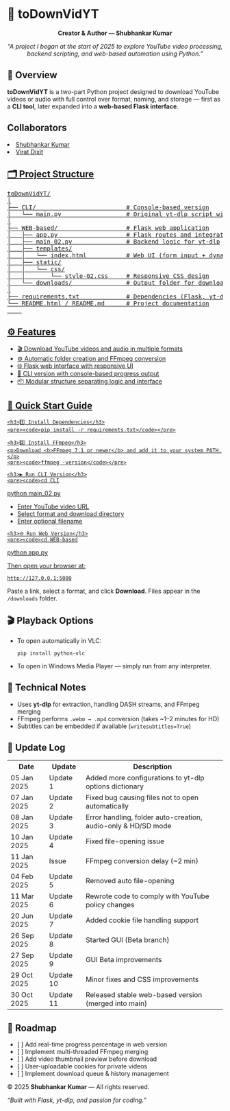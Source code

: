 <!DOCTYPE html>
<html lang="en">
<head>
  <meta charset="UTF-8">
  <meta name="viewport" content="width=device-width, initial-scale=1.0">
</head>
<body>

  <h1>🎥 toDownVidYT</h1>
  <p style="text-align:center;"><b>Creator & Author — Shubhankar Kumar</b></p>
  <p style="text-align:center;"><i>“A project I began at the start of 2025 to explore YouTube video processing, backend scripting, and web-based automation using Python.”</i></p>

  <div class="section">
    <h2>🧩 Overview</h2>
    <p><b>toDownVidYT</b> is a two-part Python project designed to download YouTube videos or audio with full control over format, naming, and storage — first as a <b>CLI tool</b>, later expanded into a <b>web-based Flask interface</b>.</p>
    <h2>
      Collaborators
    </h2>
    <li><a href="https://github.com/shubhankar011">Shubhankar Kumar</a></li>
    <li><a href="https://github.com/viratdixit2009-ctrl">Virat Dixit</li>
  </div>

  <div class="section">
    <h2>🗂️ Project Structure</h2>
    <pre>
toDownVidYT/
│
├── CLI/                         # Console-based version
│   └── main.py                  # Original yt-dlp script with user input and console logging
│
├── WEB-based/                   # Flask web application
│   ├── app.py                   # Flask routes and integration
│   ├── main_02.py               # Backend logic for yt-dlp
│   ├── templates/
│   │   └── index.html           # Web UI (form input + dynamic messages)
│   ├── static/
│   │   └── css/
│   │       └── style-02.css     # Responsive CSS design
│   └── downloads/               # Output folder for downloaded media
│
├── requirements.txt             # Dependencies (Flask, yt-dlp, etc.)
└── README.html / README.md      # Project documentation
    </pre>
  </div>

  <div class="section">
    <h2>⚙️ Features</h2>
    <ul>
      <li>🎬 Download YouTube videos and audio in multiple formats</li>
      <li>⚙️ Automatic folder creation and FFmpeg conversion</li>
      <li>🌐 Flask web interface with responsive UI</li>
      <li>🧩 CLI version with console-based progress output</li>
      <li>📦 Modular structure separating logic and interface</li>
    </ul>
  </div>

  <div class="section">
    <h2>🚀 Quick Start Guide</h2>

    <h3>1️⃣ Install Dependencies</h3>
    <pre><code>pip install -r requirements.txt</code></pre>

    <h3>2️⃣ Install FFmpeg</h3>
    <p>Download <b>FFmpeg 7.1 or newer</b> and add it to your system PATH.</p>
    <pre><code>ffmpeg -version</code></pre>

    <h3>▶️ Run CLI Version</h3>
    <pre><code>cd CLI
python main_02.py</code></pre>
    <ul>
      <li>Enter YouTube video URL</li>
      <li>Select format and download directory</li>
      <li>Enter optional filename</li>
    </ul>

    <h3>🌐 Run Web Version</h3>
    <pre><code>cd WEB-based
python app.py</code></pre>
    <p>Then open your browser at:</p>
    <pre><code>http://127.0.0.1:5000</code></pre>
    <p>Paste a link, select a format, and click <b>Download</b>. Files appear in the <code>/downloads</code> folder.</p>
  </div>

  <div class="section">
    <h2>🎬 Playback Options</h2>
    <ul>
      <li>To open automatically in VLC:
        <pre><code>pip install python-vlc</code></pre>
      </li>
      <li>To open in Windows Media Player — simply run from any interpreter.</li>
    </ul>
  </div>

  <div class="section">
    <h2>🧠 Technical Notes</h2>
    <ul>
      <li>Uses <b>yt-dlp</b> for extraction, handling DASH streams, and FFmpeg merging</li>
      <li>FFmpeg performs <code>.webm → .mp4</code> conversion (takes ~1–2 minutes for HD)</li>
      <li>Subtitles can be embedded if available (<code>writesubtitles=True</code>)</li>
    </ul>
  </div>

  <div class="section">
    <h2>🧩 Update Log</h2>
    <table>
      <tr><th>Date</th><th>Update</th><th>Description</th></tr>
      <tr><td>05 Jan 2025</td><td>Update 1</td><td>Added more configurations to yt-dlp options dictionary</td></tr>
      <tr><td>07 Jan 2025</td><td>Update 2</td><td>Fixed bug causing files not to open automatically</td></tr>
      <tr><td>08 Jan 2025</td><td>Update 3</td><td>Error handling, folder auto-creation, audio-only & HD/SD mode</td></tr>
      <tr><td>10 Jan 2025</td><td>Update 4</td><td>Fixed file-opening issue</td></tr>
      <tr><td>11 Jan 2025</td><td>Issue</td><td>FFmpeg conversion delay (~2 min)</td></tr>
      <tr><td>04 Feb 2025</td><td>Update 5</td><td>Removed auto file-opening</td></tr>
      <tr><td>11 Mar 2025</td><td>Update 6</td><td>Rewrote code to comply with YouTube policy changes</td></tr>
      <tr><td>20 Jun 2025</td><td>Update 7</td><td>Added cookie file handling support</td></tr>
      <tr><td>26 Sep 2025</td><td>Update 8</td><td>Started GUI (Beta branch)</td></tr>
      <tr><td>27 Sep 2025</td><td>Update 9</td><td>GUI Beta improvements</td></tr>
      <tr><td>29 Oct 2025</td><td>Update 10</td><td>Minor fixes and CSS improvements</td></tr>
      <tr><td>30 Oct 2025</td><td>Update 11</td><td>Released stable web-based version (merged into main)</td></tr>
    </table>
  </div>

  <div class="section">
    <h2>🧭 Roadmap</h2>
    <ul>
      <li>[ ] Add real-time progress percentage in web version</li>
      <li>[ ] Implement multi-threaded FFmpeg merging</li>
      <li>[ ] Add video thumbnail preview before download</li>
      <li>[ ] User-uploadable cookies for private videos</li>
      <li>[ ] Implement download queue & history management</li>
    </ul>
  </div>

  <footer>
    <p>© 2025 <b>Shubhankar Kumar</b> — All rights reserved.</p>
    <p><i>“Built with Flask, yt-dlp, and passion for coding.”</i></p>
  </footer>

</body>
</html>
